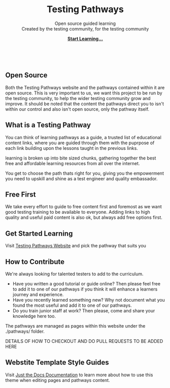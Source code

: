 <p align="center">
    <h1 align="center">Testing Pathways</h1>
    <p align="center">Open source guided learning<br>Created by the testing community, for the testing community</p>
    <p align="center"><strong><a href="http://www.testingpathways.com">Start Learning...</a></strong></p>
    <br><br><br>
</p>

## Open Source

Both the Testing Pathways website and the pathways contained within it are open source. This is very important to us, we want this project to be run by the testing community, to help the wider testing community grow and improve.  It should be noted that the content the pathways direct you to isn't within our control and also isn't open source, only the pathway itself. 

## What is a Testing Pathway

You can think of learning pathways as a guide, a trusted list of educational content links, where you are guided through them with the puprpose of each link building upon the lessons taught in the previous links.

learning is broken up into bite sized chunks, gathering together the best free and affordable learning resources from all over the internet. 

You get to choose the path thats right for you, giving you the empowerment you need to upskill and shine as a test engineer and quality embassador. 

## Free First

We take every effort to guide to free content first and foremost as we want good testing training to be available to everyone.  Adding links to high quality and useful paid content is also ok, but always add free options first.

## Get Started Learning

Visit [Testing Pathways Website](http://www.testingpathways.com) and pick the pathway that suits you

## How to Contribute

We're always looking for talented testers to add to the curriculum.  

- Have you written a good tutorial or guide online?  Then please feel free to add it to one of our pathways if you think it will enhance a learners journey and experience.  
- Have you recently learned something new?  Why not document what you found the most useful and add it to one of our pathways.
- Do you train junior staff at work?  Then please, come and share your knowledge here too.

The pathways are managed as pages within this website under the ./pathways/ folder. 

DETAILS OF HOW TO CHECKOUT AND DO PULL REQUESTS TO BE ADDED HERE


## Webstite Template Style Guides

Visit [Just the Docs Documentation](https://just-the-docs.github.io/just-the-docs/) to learn more about how to use this theme when editing pages and pathways content.
